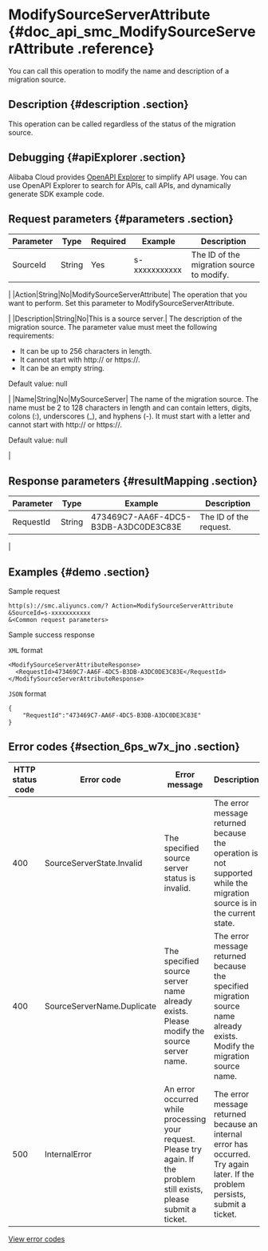 # ModifySourceServerAttribute {#doc_api_smc_ModifySourceServerAttribute .reference}

You can call this operation to modify the name and description of a migration source.

## Description {#description .section}

This operation can be called regardless of the status of the migration source.

## Debugging {#apiExplorer .section}

Alibaba Cloud provides [OpenAPI Explorer](https://api.aliyun.com/#product=smc&api=ModifySourceServerAttribute) to simplify API usage. You can use OpenAPI Explorer to search for APIs, call APIs, and dynamically generate SDK example code.

## Request parameters {#parameters .section}

|Parameter|Type|Required|Example|Description|
|---------|----|--------|-------|-----------|
|SourceId|String|Yes|s-xxxxxxxxxxx| The ID of the migration source to modify.

 |
|Action|String|No|ModifySourceServerAttribute| The operation that you want to perform. Set this parameter to ModifySourceServerAttribute.

 |
|Description|String|No|This is a source server.| The description of the migration source. The parameter value must meet the following requirements:

 -   It can be up to 256 characters in length.
-   It cannot start with http:// or https://.
-   It can be an empty string.

 Default value: null

 |
|Name|String|No|MySourceServer| The name of the migration source. The name must be 2 to 128 characters in length and can contain letters, digits, colons \(:\), underscores \(\_\), and hyphens \(-\). It must start with a letter and cannot start with http:// or https://.

 Default value: null

 |

## Response parameters {#resultMapping .section}

|Parameter|Type|Example|Description|
|---------|----|-------|-----------|
|RequestId|String|473469C7-AA6F-4DC5-B3DB-A3DC0DE3C83E| The ID of the request.

 |

## Examples {#demo .section}

Sample request

``` {#request_demo}
http(s)://smc.aliyuncs.com/? Action=ModifySourceServerAttribute
&SourceId=s-xxxxxxxxxxx
&<Common request parameters>
```

Sample success response

`XML` format

``` {#xml_return_success_demo}
<ModifySourceServerAttributeResponse>
  <RequestId>473469C7-AA6F-4DC5-B3DB-A3DC0DE3C83E</RequestId>
</ModifySourceServerAttributeResponse>

```

`JSON` format

``` {#json_return_success_demo}
{
	"RequestId":"473469C7-AA6F-4DC5-B3DB-A3DC0DE3C83E"
}
```

## Error codes {#section_6ps_w7x_jno .section}

|HTTP status code|Error code|Error message|Description|
|----------------|----------|-------------|-----------|
|400|SourceServerState.Invalid|The specified source server status is invalid.|The error message returned because the operation is not supported while the migration source is in the current state.|
|400|SourceServerName.Duplicate|The specified source server name already exists. Please modify the source server name.|The error message returned because the specified migration source name already exists. Modify the migration source name.|
|500|InternalError|An error occurred while processing your request. Please try again. If the problem still exists, please submit a ticket.|The error message returned because an internal error has occurred. Try again later. If the problem persists, submit a ticket.|

[View error codes](https://error-center.aliyun.com/status/product/smc)


